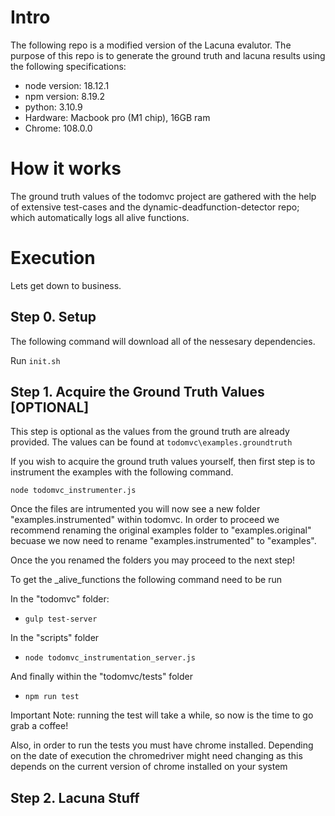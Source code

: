 # Intro

The following repo is a modified version of the Lacuna evalutor. The purpose of this repo is to generate the ground truth and lacuna results using the following specifications:

- node version: 18.12.1
- npm version: 8.19.2
- python: 3.10.9
- Hardware: Macbook pro (M1 chip), 16GB ram
- Chrome: 108.0.0


# How it works
The ground truth values of the todomvc project are gathered with the help of extensive test-cases and the dynamic-deadfunction-detector repo; which  automatically logs all alive functions.

# Execution
Lets get down to business.

## Step 0. Setup
The following command will download all of the nessesary dependencies.

Run `init.sh`


## Step 1. Acquire the Ground Truth Values [OPTIONAL]
This step is optional as the values from the ground truth are already provided. The values can be found at `todomvc\examples.groundtruth`

If you wish to acquire the ground truth values yourself, then first step is to instrument the examples with the following command.

`node todomvc_instrumenter.js`

Once the files are intrumented you will now see a new folder "examples.instrumented" within todomvc. In order to proceed we recommend renaming the original examples folder to "examples.original" becuase we now need to rename "examples.instrumented"  to "examples".

Once the you renamed the folders you may proceed to the next step!


To get the _alive_functions the following command need to be run

In the "todomvc" folder:
- `gulp test-server`

In the "scripts" folder
- `node todomvc_instrumentation_server.js`

And finally within the "todomvc/tests" folder

- `npm run test`

Important Note: running the test will take a while, so now is the time to go grab a coffee!

Also, in order to run the tests you must have chrome installed. Depending on the date of execution the chromedriver might need changing as this depends on the current version of chrome installed on your system

## Step 2. Lacuna Stuff
